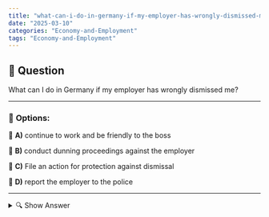 ```yaml
---
title: "what-can-i-do-in-germany-if-my-employer-has-wrongly-dismissed-me"
date: "2025-03-10"
categories: "Economy-and-Employment"
tags: "Economy-and-Employment"
---
```


## 📌 **Question**

What can I do in Germany if my employer has wrongly dismissed me?



---

### 📝 **Options:**

🔘 **A)** continue to work and be friendly to the boss

🔘 **B)** conduct dunning proceedings against the employer

🔘 **C)** File an action for protection against dismissal

🔘 **D)** report the employer to the police

---

<details>
  <summary>🔍 Show Answer</summary>

  <p>
💡  <b>Correct Answer:</b>  c
  </p>
  <p>
    📖<b>Explanation:</b>
    In Germany, employees are protected by the Dismissal Protection Act, which is intended to prevent unfair or unjustified dismissals. If an employer terminates an employee without a valid reason, various legal steps are available. Employees can initially continue the employment relationship and seek an amicable solution. Alternatively, it is possible to file an action for protection against dismissal with the labour court. Other options include initiating dunning proceedings or, in serious cases, reporting them to the police headquarters. It is important to know the right legal steps to protect your rights.
  </p>
</details>
